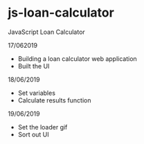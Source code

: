 # js-loan-calculator
JavaScript Loan Calculator  


17/062019 
- Building a loan calculator web application
- Built the UI 

18/06/2019
- Set variables
- Calculate results function


19/06/2019
- Set the loader gif
- Sort out UI